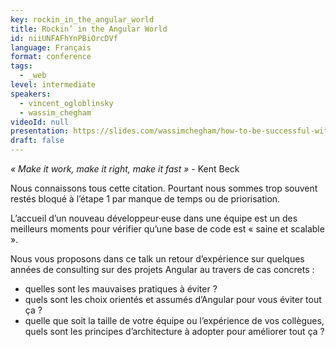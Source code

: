 ```yaml
---
key: rockin_in_the_angular_world
title: Rockin’ in the Angular World
id: niiUNFAFhYnPBiOrcDVf
language: Français
format: conference
tags:
  - _web
level: intermediate
speakers:
  - vincent_ogloblinsky
  - wassim_chegham
videoId: null
presentation: https://slides.com/wassimchegham/how-to-be-successful-with-your-next-angular-projects/#/
draft: false
---
```

_« Make it work, make it right, make it fast »_ - Kent Beck

Nous connaissons tous cette citation. Pourtant nous sommes trop souvent restés bloqué à l’étape 1 par manque de temps ou de priorisation.

L’accueil d’un nouveau développeur·euse dans une équipe est un des meilleurs moments pour vérifier qu’une base de code est « saine et scalable ».

Nous vous proposons dans ce talk un retour d’expérience sur quelques années de consulting sur des projets Angular au travers de cas concrets :
- quelles sont les mauvaises pratiques à éviter ?
- quels sont les choix orientés et assumés d’Angular pour vous éviter tout ça ?
- quelle que soit la taille de votre équipe ou l’expérience de vos collègues, quels sont les principes d’architecture à adopter pour améliorer tout ça ?

